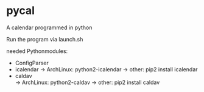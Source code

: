 pycal
=====

A calendar programmed in python

Run the program via launch.sh

needed Pythonmodules:
* ConfigParser
* icalendar	
	-> ArchLinux: 	python2-icalendar
	-> other:	pip2 install icalendar
* caldav	
	-> ArchLinux: 	python2-caldav
	-> other:	pip2 install caldav
